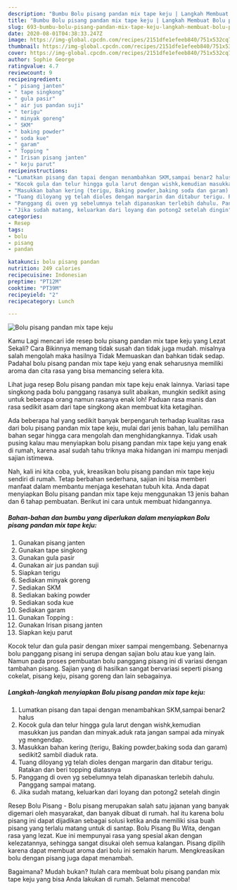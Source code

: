 ```yaml
---
description: "Bumbu Bolu pisang pandan mix tape keju | Langkah Membuat Bolu pisang pandan mix tape keju Yang Bikin Ngiler"
title: "Bumbu Bolu pisang pandan mix tape keju | Langkah Membuat Bolu pisang pandan mix tape keju Yang Bikin Ngiler"
slug: 693-bumbu-bolu-pisang-pandan-mix-tape-keju-langkah-membuat-bolu-pisang-pandan-mix-tape-keju-yang-bikin-ngiler
date: 2020-08-01T04:38:33.247Z
image: https://img-global.cpcdn.com/recipes/2151dfe1efeeb840/751x532cq70/bolu-pisang-pandan-mix-tape-keju-foto-resep-utama.jpg
thumbnail: https://img-global.cpcdn.com/recipes/2151dfe1efeeb840/751x532cq70/bolu-pisang-pandan-mix-tape-keju-foto-resep-utama.jpg
cover: https://img-global.cpcdn.com/recipes/2151dfe1efeeb840/751x532cq70/bolu-pisang-pandan-mix-tape-keju-foto-resep-utama.jpg
author: Sophie George
ratingvalue: 4.7
reviewcount: 9
recipeingredient:
- " pisang janten"
- " tape singkong"
- " gula pasir"
- " air jus pandan suji"
- " terigu"
- " minyak goreng"
- " SKM"
- " baking powder"
- " soda kue"
- " garam"
- " Topping "
- " Irisan pisang janten"
- " keju parut"
recipeinstructions:
- "Lumatkan pisang dan tapai dengan menambahkan SKM,sampai benar2 halus"
- "Kocok gula dan telur hingga gula larut dengan wishk,kemudian masukkan jus pandan dan minyak.aduk rata jangan sampai ada minyak yg mengendap."
- "Masukkan bahan kering (terigu, Baking powder,baking soda dan garam) sedikit2 sambil diaduk rata."
- "Tuang diloyang yg telah dioles dengan margarin dan ditabur terigu. Ratakan dan beri topping diatasnya"
- "Panggang di oven yg sebelumnya telah dipanaskan terlebih dahulu. Panggang sampai matang."
- "Jika sudah matang, keluarkan dari loyang dan potong2 setelah dingin"
categories:
- Resep
tags:
- bolu
- pisang
- pandan

katakunci: bolu pisang pandan 
nutrition: 249 calories
recipecuisine: Indonesian
preptime: "PT12M"
cooktime: "PT39M"
recipeyield: "2"
recipecategory: Lunch

---
```



![Bolu pisang pandan mix tape keju](https://img-global.cpcdn.com/recipes/2151dfe1efeeb840/751x532cq70/bolu-pisang-pandan-mix-tape-keju-foto-resep-utama.jpg)

Kamu Lagi mencari ide resep bolu pisang pandan mix tape keju yang Lezat Sekali? Cara Bikinnya memang tidak susah dan tidak juga mudah. misalnya salah mengolah maka hasilnya Tidak Memuaskan dan bahkan tidak sedap. Padahal bolu pisang pandan mix tape keju yang enak seharusnya memiliki aroma dan cita rasa yang bisa memancing selera kita.

Lihat juga resep Bolu pisang pandan mix tape keju enak lainnya. Variasi tape singkong pada bolu panggang rasanya sulit abaikan, mungkin sedikit asing untuk beberapa orang namun rasanya enak loh! Paduan rasa manis dan rasa sedikit asam dari tape singkong akan membuat kita ketagihan.

Ada beberapa hal yang sedikit banyak berpengaruh terhadap kualitas rasa dari bolu pisang pandan mix tape keju, mulai dari jenis bahan, lalu pemilihan bahan segar hingga cara mengolah dan menghidangkannya. Tidak usah pusing kalau mau menyiapkan bolu pisang pandan mix tape keju yang enak di rumah, karena asal sudah tahu triknya maka hidangan ini mampu menjadi sajian istimewa.


Nah, kali ini kita coba, yuk, kreasikan bolu pisang pandan mix tape keju sendiri di rumah. Tetap berbahan sederhana, sajian ini bisa memberi manfaat dalam membantu menjaga kesehatan tubuh kita. Anda dapat menyiapkan Bolu pisang pandan mix tape keju menggunakan 13 jenis bahan dan 6 tahap pembuatan. Berikut ini cara untuk membuat hidangannya.

<!--inarticleads1-->

##### Bahan-bahan dan bumbu yang diperlukan dalam menyiapkan Bolu pisang pandan mix tape keju:

1. Gunakan  pisang janten
1. Gunakan  tape singkong
1. Gunakan  gula pasir
1. Gunakan  air jus pandan suji
1. Siapkan  terigu
1. Sediakan  minyak goreng
1. Sediakan  SKM
1. Sediakan  baking powder
1. Sediakan  soda kue
1. Sediakan  garam
1. Gunakan  Topping :
1. Gunakan  Irisan pisang janten
1. Siapkan  keju parut


Kocok telur dan gula pasir dengan mixer sampai mengembang. Sebenarnya bolu panggang pisang ini serupa dengan sajian bolu atau kue yang lain. Namun pada proses pembuatan bolu panggang pisang ini di variasi dengan tambahan pisang. Sajian yang di hasilkan sangat bervariasi seperti pisang cokelat, pisang keju, pisang goreng dan lain sebagainya. 

<!--inarticleads2-->

##### Langkah-langkah menyiapkan Bolu pisang pandan mix tape keju:

1. Lumatkan pisang dan tapai dengan menambahkan SKM,sampai benar2 halus
1. Kocok gula dan telur hingga gula larut dengan wishk,kemudian masukkan jus pandan dan minyak.aduk rata jangan sampai ada minyak yg mengendap.
1. Masukkan bahan kering (terigu, Baking powder,baking soda dan garam) sedikit2 sambil diaduk rata.
1. Tuang diloyang yg telah dioles dengan margarin dan ditabur terigu. Ratakan dan beri topping diatasnya
1. Panggang di oven yg sebelumnya telah dipanaskan terlebih dahulu. Panggang sampai matang.
1. Jika sudah matang, keluarkan dari loyang dan potong2 setelah dingin


Resep Bolu Pisang - Bolu pisang merupakan salah satu jajanan yang banyak digemari oleh masyarakat, dan banyak dibuat di rumah. hal itu karena bolu pisang ini dapat dijadikan sebagai solusi ketika anda memiliki sisa buah pisang yang terlalu matang untuk di santap. Bolu Pisang Bu Wita, dengan rasa yang lezat. Kue ini mempunyai rasa yang spesial akan dengan kelezatannya, sehingga sangat disukai oleh semua kalangan. Pisang dipilih karena dapat membuat aroma dari bolu ini semakin harum. Mengkreasikan bolu dengan pisang juga dapat menambah. 

Bagaimana? Mudah bukan? Itulah cara membuat bolu pisang pandan mix tape keju yang bisa Anda lakukan di rumah. Selamat mencoba!
